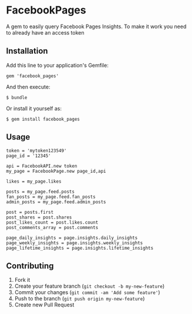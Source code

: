 # FacebookPages

A gem to easily query Facebook Pages Insights. To make it work you need to already have an access token

## Installation

Add this line to your application's Gemfile:

    gem 'facebook_pages'

And then execute:

    $ bundle

Or install it yourself as:

    $ gem install facebook_pages

## Usage
    token = 'mytoken123549'
    page_id = '12345'

    api = FacebookAPI.new token
    my_page = FacebookPage.new page_id,api

    likes = my_page.likes

    posts = my_page.feed.posts
    fan_posts = my_page.feed.fan_posts
    admin_posts = my_page.feed.admin_posts

    post = posts.first
    post_shares = post.shares
    post_likes_count = post.likes.count
    post_comments_array = post.comments

    page_daily_insights = page.insights.daily_insights
    page_weekly_insights = page.insights.weekly_insights
    page_lifetime_insights = page.insights.lifetime_insights




## Contributing

1. Fork it
2. Create your feature branch (`git checkout -b my-new-feature`)
3. Commit your changes (`git commit -am 'Add some feature'`)
4. Push to the branch (`git push origin my-new-feature`)
5. Create new Pull Request
